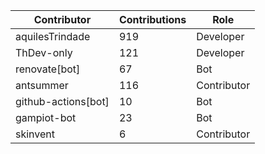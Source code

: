 | Contributor | Contributions | Role |
| ------------ | -------------- | ---- |
| aquilesTrindade | 919 | Developer |
| ThDev-only | 121 | Developer |
| renovate[bot] | 67 | Bot |
| antsummer | 116 | Contributor |
| github-actions[bot] | 10 | Bot |
| gampiot-bot | 23 | Bot |
| skinvent | 6 | Contributor |
